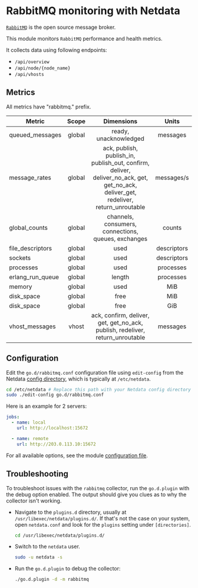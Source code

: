 <!--
title: "RabbitMQ monitoring with Netdata"
description: "Monitor the health and performance of RabbitMQ message brokers with zero configuration, per-second metric granularity, and interactive visualizations."
custom_edit_url: "https://github.com/netdata/go.d.plugin/edit/master/modules/rabbitmq/README.md"
sidebar_label: "rabbitmq-go.d.plugin (Recommended)"
learn_status: "Published"
learn_topic_type: "References"
learn_rel_path: "References/Collectors references/Message brokers"
-->

# RabbitMQ monitoring with Netdata

[`RabbitMQ`](https://www.rabbitmq.com/) is the open source message broker.

This module monitors `RabbitMQ` performance and health metrics.

It collects data using following endpoints:

- `/api/overview`
- `/api/node/{node_name}`
- `/api/vhosts`

## Metrics

All metrics have "rabbitmq." prefix.

| Metric           | Scope  |                                                             Dimensions                                                              |    Units    |
|------------------|:------:|:-----------------------------------------------------------------------------------------------------------------------------------:|:-----------:|
| queued_messages  | global |                                                        ready, unacknowledged                                                        |  messages   |
| message_rates    | global | ack, publish, publish_in, publish_out, confirm, deliver, deliver_no_ack, get, get_no_ack, deliver_get, redeliver, return_unroutable | messages/s  |
| global_counts    | global |                                         channels, consumers, connections, queues, exchanges                                         |   counts    |
| file_descriptors | global |                                                                used                                                                 | descriptors |
| sockets          | global |                                                                used                                                                 | descriptors |
| processes        | global |                                                                used                                                                 |  processes  |
| erlang_run_queue | global |                                                               length                                                                |  processes  |
| memory           | global |                                                                used                                                                 |     MiB     |
| disk_space       | global |                                                                free                                                                 |     MiB     |
| disk_space       | global |                                                                free                                                                 |     GiB     |
| vhost_messages   | vhost  |                            ack, confirm, deliver, get, get_no_ack, publish, redeliver, return_unroutable                            |  messages   |

## Configuration

Edit the `go.d/rabbitmq.conf` configuration file using `edit-config` from the
Netdata [config directory](https://learn.netdata.cloud/docs/configure/nodes), which is typically at `/etc/netdata`.

```bash
cd /etc/netdata # Replace this path with your Netdata config directory
sudo ./edit-config go.d/rabbitmq.conf
```

Here is an example for 2 servers:

```yaml
jobs:
  - name: local
    url: http://localhost:15672

  - name: remote
    url: http://203.0.113.10:15672

```

For all available options, see the
module [configuration file](https://github.com/netdata/go.d.plugin/blob/master/config/go.d/rabbitmq.conf).

## Troubleshooting

To troubleshoot issues with the `rabbitmq` collector, run the `go.d.plugin` with the debug option enabled. The output
should give you clues as to why the collector isn't working.

- Navigate to the `plugins.d` directory, usually at `/usr/libexec/netdata/plugins.d/`. If that's not the case on
  your system, open `netdata.conf` and look for the `plugins` setting under `[directories]`.

  ```bash
  cd /usr/libexec/netdata/plugins.d/
  ```

- Switch to the `netdata` user.

  ```bash
  sudo -u netdata -s
  ```

- Run the `go.d.plugin` to debug the collector:

  ```bash
  ./go.d.plugin -d -m rabbitmq
  ```
